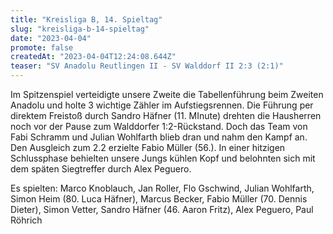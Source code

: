 ```yaml
---
title: "Kreisliga B, 14. Spieltag"
slug: "kreisliga-b-14-spieltag"
date: "2023-04-04"
promote: false
createdAt: "2023-04-04T12:24:08.644Z"
teaser: "SV Anadolu Reutlingen II - SV Walddorf II 2:3 (2:1)"
---
```

Im Spitzenspiel verteidigte unsere Zweite die Tabellenführung beim Zweiten Anadolu und holte 3 wichtige Zähler im Aufstiegsrennen. Die Führung per direktem Freistoß durch Sandro Häfner (11. MInute) drehten die Hausherren noch vor der Pause zum Walddorfer 1:2-Rückstand. Doch das Team von Fabi Schramm und Julian Wohlfarth blieb dran und nahm den Kampf an. Den Ausgleich zum 2.2 erzielte Fabio Müller (56.). In einer hitzigen Schlussphase behielten unsere Jungs kühlen Kopf und belohnten sich mit dem späten Siegtreffer durch Alex Peguero.

Es spielten: Marco Knoblauch, Jan Roller, Flo Gschwind, Julian Wohlfarth, Simon Heim (80. Luca Häfner), Marcus Becker, Fabio Müller (70. Dennis Dieter), Simon Vetter, Sandro Häfner (46. Aaron Fritz), Alex Peguero, Paul Röhrich
